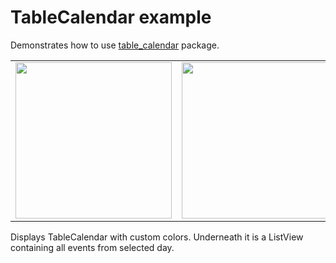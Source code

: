 # TableCalendar example

Demonstrates how to use [table_calendar](https://pub.dartlang.org/packages/table_calendar) package.

<div style="text-align: center">
  <table><tr>
  <td style="text-align: center">
    <img src="https://raw.githubusercontent.com/aleksanderwozniak/table_calendar/assets/calendar_month.png" width="250" />
  </td>
  <td style="text-align: center">
    <img src="https://raw.githubusercontent.com/aleksanderwozniak/table_calendar/assets/calendar_week.png" width="250" />
  </td>
  </tr></table>
</div>

Displays TableCalendar with custom colors. Underneath it is a ListView containing all events from selected day.
